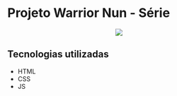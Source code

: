 # Projeto Warrior Nun - Série

<p align="center">
  <img src="https://youtu.be/r5xTfYdXGkU"/>
</p>

## Tecnologias utilizadas
- HTML
- CSS
- JS
